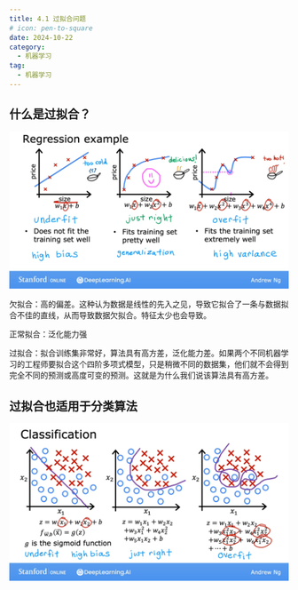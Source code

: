 ```yaml
---
title: 4.1 过拟合问题
# icon: pen-to-square
date: 2024-10-22
category:
  - 机器学习
tag:
  - 机器学习
---
```


## 什么是过拟合？

![image-20241022123226333](./../../../.vuepress/public/assets/images/Machine_learning/lesson_one/week_three/4.1_The_Problem_of_Overfitting.assests/image-20241022123226333.png)

欠拟合：高的偏差。这种认为数据是线性的先入之见，导致它拟合了一条与数据拟合不佳的直线，从而导致数据欠拟合。特征太少也会导致。

正常拟合：泛化能力强

过拟合：拟合训练集非常好，算法具有高方差，泛化能力差。如果两个不同机器学习的工程师要拟合这个四阶多项式模型，只是稍微不同的数据集，他们就不会得到完全不同的预测或高度可变的预测。这就是为什么我们说该算法具有高方差。

## 过拟合也适用于分类算法

![image-20241022130013325](./../../../.vuepress/public/assets/images/Machine_learning/lesson_one/week_three/4.1_The_Problem_of_Overfitting.assests/image-20241022130013325.png)